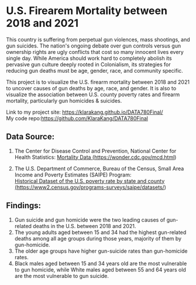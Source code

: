 # U.S. Firearem Mortality  between 2018 and 2021

This country is suffering from perpetual gun violences, mass shootings, and gun suicides. 
The nation's ongoing debate over gun controls versus gun ownership rights are ugly conflicts 
that cost so many innocent lives every single day. While America should work hard to completely abolish its pervasive gun culture deeply rooted in Colonialism, its strategies for reducing gun deaths must be age, gender, race, and community specific.

This project is to visualize the U.S. firearm mortality between 2018 and 2021 to uncover causes of gun deaths by age, race, and gender. It is also to visualize the association between U.S. county poverty rates and firearm mortality, particularly gun homicides & suicides.

Link to my project site: https://klarakang.github.io/DATA780Final/ <br>
My code repo:https://github.com/KlaraKang/DATA780Final

## Data Source:

1. The Center for Disease Control and Prevention, National Center for Health Statistics:
<a href="https://wonder.cdc.gov/mcd.html" target="_blank"> Mortality Data (https://wonder.cdc.gov/mcd.html) </a>

2. The U.S. Department of Commerce, Bureau of the Census, Small Area Income and Poverty Estimates (SAIPE) Program: <br>
<a href="https://www2.census.gov/programs-surveys/saipe/datasets/" target="_blank">Historical Dataset of the U.S. poverty rate by state and county
(https://www2.census.gov/programs-surveys/saipe/datasets/)</a>

## Findings:
1. Gun suicide and gun homicide were the two leading causes of gun-related deaths in the U.S. between 2018 and 2021.
2. The young adults aged between 15 and 34 had the highest gun-related deaths among all age groups during those years, majority of them by gun-homicide.
3. The older age groups have higher gun-suicide rates than gun-homicide rates.
4. Black males aged between 15 and 34 years old are the most vulnerable to gun homicide, while White males aged between 55 and 64 years old are the most vulnerable to gun suicide.

